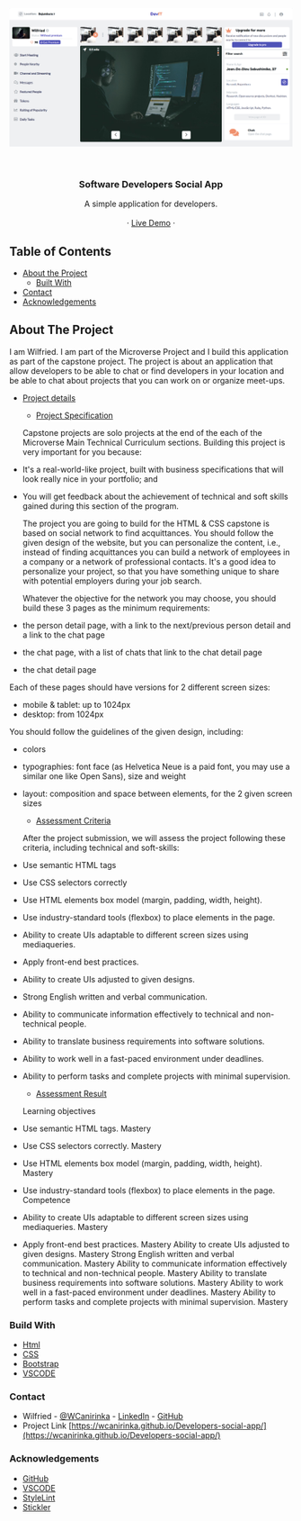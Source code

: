 <!-- PROJECT LOGO -->
![Screenshot Image](images/screen-shot.png)

<br />
<p align="center">
   <h3 align="center">Software Developers Social App</h3>

  <p align="center">
    A simple application for developers.
    <br />    
    <br />
    ·
     <a href="https://wcanirinka.github.io/Developers-social-app/">Live Demo</a>
    ·    
  </p>
</p>

<!-- TABLE OF CONTENTS -->
## Table of Contents

* [About the Project](#about-the-project)
  * [Built With](#built-with)
* [Contact](#contact)
* [Acknowledgements](#acknowledgements)



<!-- ABOUT THE PROJECT -->
## About The Project

  I am Wilfried. I am part of the Microverse Project and I build this application as part of the capstone project. The project is about an application that allow developers to be able to chat or find developers in your location and be able to chat about projects that you can work on or organize meet-ups.

* [Project details](#project-details)

  * [Project Specification](#project-specification)

  Capstone projects are solo projects at the end of the each of the Microverse Main Technical Curriculum sections. Building this project is very important for you because:

- It's a real-world-like project, built with business specifications that will look really nice in your portfolio; and
- You will get feedback about the achievement of technical and soft skills gained during this section of the program.

  The project you are going to build for the HTML & CSS capstone is based on social network to find acquittances. You should follow the given design of the website, but you can personalize the content, i.e., instead of finding acquittances you can build a network of employees in a company or a network of professional contacts. It's a good idea to personalize your project, so that you have something unique to share with potential employers during your job search.

  Whatever the objective for the network you may choose, you should build these 3 pages as the minimum requirements:

- the person detail page, with a link to the next/previous person detail and a link to the chat page
- the chat page, with a list of chats that link to the chat detail page
- the chat detail page

Each of these pages should have versions for 2 different screen sizes: 

- mobile & tablet: up to 1024px
- desktop: from 1024px

You should follow the guidelines of the given design, including:

- colors
- typographies: font face (as Helvetica Neue is a paid font, you may use a similar one like Open Sans), size and weight
- layout: composition and space between elements, for the 2 given screen sizes

  * [Assessment Criteria](#assessment-criteria)

  After the project submission, we will assess the project following these criteria, including technical and soft-skills:

- Use semantic HTML tags
- Use CSS selectors correctly
- Use HTML elements box model (margin, padding, width, height).
- Use industry-standard tools (flexbox) to place elements in the page.
- Ability to create UIs adaptable to different screen sizes using mediaqueries.
- Apply front-end best practices.
- Ability to create UIs adjusted to given designs.
- Strong English written and verbal communication.
- Ability to communicate information effectively to technical and non-technical people.
- Ability to translate business requirements into software solutions.
- Ability to work well in a fast-paced environment under deadlines.
- Ability to perform tasks and complete projects with minimal supervision.

  * [Assessment Result](#assessment-criteria)
  
  Learning objectives
- Use semantic HTML tags. Mastery
- Use CSS selectors correctly. Mastery
- Use HTML elements box model (margin, padding, width, height). Mastery
- Use industry-standard tools (flexbox) to place elements in the page. Competence
- Ability to create UIs adaptable to different screen sizes using mediaqueries. Mastery
- Apply front-end best practices. Mastery
Ability to create UIs adjusted to given designs. Mastery
Strong English written and verbal communication. Mastery
Ability to communicate information effectively to technical and non-technical people. Mastery
Ability to translate business requirements into software solutions. Mastery
Ability to work well in a fast-paced environment under deadlines. Mastery
Ability to perform tasks and complete projects with minimal supervision. Mastery

### Build With

* [Html]()
* [CSS]()
* [Bootstrap]()
* [VSCODE]()


### Contact
* Wilfried - [@WCanirinka](https://twitter.com/WCanirinka)  - [LinkedIn](https://www.linkedin.com/in/wilfried-canirinka-884ab0b6/) - [GitHub](https://github.com/WCanirinka)
* Project Link [https://wcanirinka.github.io/Developers-social-app/](https://wcanirinka.github.io/Developers-social-app/)

### Acknowledgements

* [GitHub](https://github.com)
* [VSCODE]()
* [StyleLint]()
* [Stickler]()
